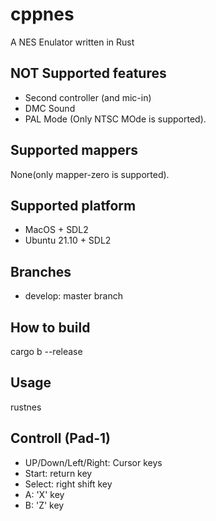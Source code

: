 # cppnes
A NES Enulator written in Rust

## NOT Supported features
+ Second controller (and mic-in)
+ DMC Sound
+ PAL Mode (Only NTSC MOde is supported).

## Supported mappers
None(only mapper-zero is supported).

## Supported platform
+ MacOS + SDL2
+ Ubuntu 21.10 + SDL2

## Branches
+ develop: master branch

## How to build
cargo b --release

## Usage
rustnes <ROMFile>
  
## Controll (Pad-1)
+ UP/Down/Left/Right: Cursor keys
+ Start: return key
+ Select: right shift key
+ A: 'X' key
+ B: 'Z' key
